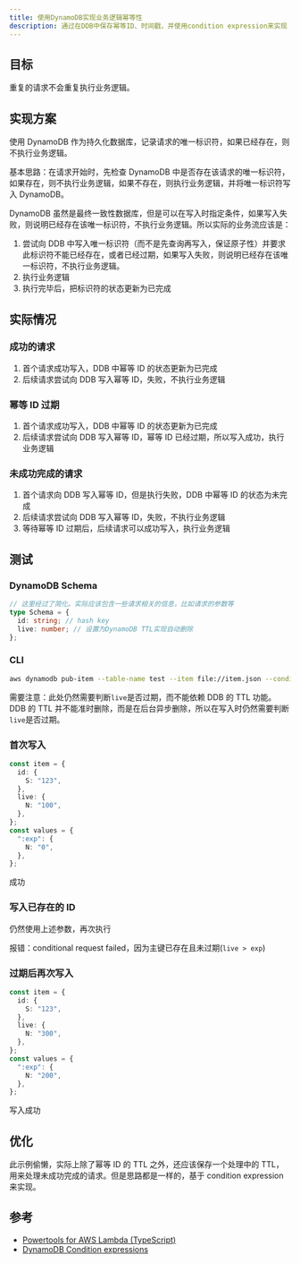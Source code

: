 ```yaml
---
title: 使用DynamoDB实现业务逻辑幂等性
description: 通过在DDB中保存幂等ID、时间戳，并使用condition expression来实现
---
```


## 目标

重复的请求不会重复执行业务逻辑。

## 实现方案

使用 DynamoDB 作为持久化数据库，记录请求的唯一标识符，如果已经存在，则不执行业务逻辑。

基本思路：在请求开始时，先检查 DynamoDB 中是否存在该请求的唯一标识符，如果存在，则不执行业务逻辑，如果不存在，则执行业务逻辑，并将唯一标识符写入 DynamoDB。

DynamoDB 虽然是最终一致性数据库，但是可以在写入时指定条件，如果写入失败，则说明已经存在该唯一标识符，不执行业务逻辑。所以实际的业务流应该是：

1. 尝试向 DDB 中写入唯一标识符（而不是先查询再写入，保证原子性）并要求此标识符不能已经存在，或者已经过期，如果写入失败，则说明已经存在该唯一标识符，不执行业务逻辑。
2. 执行业务逻辑
3. 执行完毕后，把标识符的状态更新为已完成

## 实际情况

### 成功的请求

1. 首个请求成功写入，DDB 中幂等 ID 的状态更新为已完成
2. 后续请求尝试向 DDB 写入幂等 ID，失败，不执行业务逻辑

### 幂等 ID 过期

1. 首个请求成功写入，DDB 中幂等 ID 的状态更新为已完成
2. 后续请求尝试向 DDB 写入幂等 ID，幂等 ID 已经过期，所以写入成功，执行业务逻辑

### 未成功完成的请求

1. 首个请求向 DDB 写入幂等 ID，但是执行失败，DDB 中幂等 ID 的状态为未完成
2. 后续请求尝试向 DDB 写入幂等 ID，失败，不执行业务逻辑
3. 等待幂等 ID 过期后，后续请求可以成功写入，执行业务逻辑

## 测试

### DynamoDB Schema

```ts
// 这里经过了简化。实际应该包含一些请求相关的信息，比如请求的参数等
type Schema = {
  id: string; // hash key
  live: number; // 设置为DynamoDB TTL实现自动删除
};
```

### CLI

```sh
aws dynamodb pub-item --table-name test --item file://item.json --condition-expression "attribute_not_exists(id) OR live < :exp" --expression-attribute-values file://values.json
```

需要注意：此处仍然需要判断`live`是否过期，而不能依赖 DDB 的 TTL 功能。DDB 的 TTL 并不能准时删除，而是在后台异步删除，所以在写入时仍然需要判断`live`是否过期。

### 首次写入

```ts
const item = {
  id: {
    S: "123",
  },
  live: {
    N: "100",
  },
};
const values = {
  ":exp": {
    N: "0",
  },
};
```

成功

### 写入已存在的 ID

仍然使用上述参数，再次执行

报错：conditional request failed，因为主键已存在且未过期(`live > exp`)

### 过期后再次写入

```ts
const item = {
  id: {
    S: "123",
  },
  live: {
    N: "300",
  },
};
const values = {
  ":exp": {
    N: "200",
  },
};
```

写入成功

## 优化

此示例偷懒，实际上除了幂等 ID 的 TTL 之外，还应该保存一个处理中的 TTL，用来处理未成功完成的请求。但是思路都是一样的，基于 condition expression 来实现。

## 参考

- [Powertools for AWS Lambda (TypeScript)](https://docs.powertools.aws.dev/lambda/typescript/latest/utilities/idempotency/#idempotency-request-flow)
- [DynamoDB Condition expressions](https://docs.aws.amazon.com/amazondynamodb/latest/developerguide/Expressions.ConditionExpressions.html)
